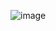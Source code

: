 ![image](https://github.com/Edgard-Jo/my-portfolio/assets/151018056/4eab5e6b-f8ea-4d71-9751-20a4e7a36162)

